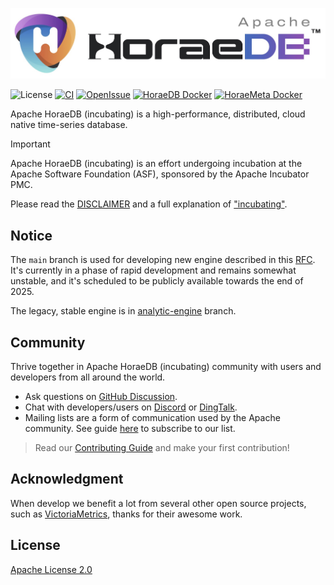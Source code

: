 ![HoraeDB](docs/logo/horaedb-banner-white-small.jpg)

![License](https://img.shields.io/badge/license-Apache--2.0-green.svg)
[![CI](https://github.com/apache/horaedb/actions/workflows/ci.yml/badge.svg)](https://github.com/apache/horaedb/actions/workflows/ci.yml)
[![OpenIssue](https://img.shields.io/github/issues/apache/horaedb)](https://github.com/apache/horaedb/issues)
[![HoraeDB Docker](https://img.shields.io/docker/v/apache/horaedb-server?logo=docker&label=horaedb-server)](https://hub.docker.com/r/apache/horaedb-server)
[![HoraeMeta Docker](https://img.shields.io/docker/v/apache/horaemeta-server?logo=docker&label=horaemeta-server)](https://hub.docker.com/r/apache/horaemeta-server)

Apache HoraeDB (incubating) is a high-performance, distributed, cloud native time-series database.

> [!IMPORTANT]
> Apache HoraeDB (incubating) is an effort undergoing incubation at the Apache
> Software Foundation (ASF), sponsored by the Apache Incubator PMC.
>
> Please read the [DISCLAIMER](DISCLAIMER) and a full explanation of ["incubating"](https://incubator.apache.org/policy/incubation.html).

## Notice

The `main` branch is used for developing new engine described in this [RFC](docs/rfcs/20240827-metric-engine.md). It's currently in a phase of rapid development and remains somewhat unstable, and it's scheduled to be publicly available towards the end of 2025.

The legacy, stable engine is in [analytic-engine](https://github.com/apache/horaedb/tree/analytic-engine) branch.

## Community

Thrive together in Apache HoraeDB (incubating) community with users and developers from all around the world.

- Ask questions on [GitHub Discussion](https://github.com/apache/horaedb/discussions).
- Chat with developers/users on [Discord](https://discord.gg/h5r4kVMRYN) or [DingTalk](https://horaedb.apache.org/images/dingtalk.jpg).
- Mailing lists are a form of communication used by the Apache community. See guide [here](http://horaedb.apache.org/community/) to subscribe to our list.

> Read our [Contributing Guide](CONTRIBUTING.md) and make your first contribution!

## Acknowledgment

When develop we benefit a lot from several other open source projects, such as [VictoriaMetrics](https://github.com/VictoriaMetrics/VictoriaMetrics), thanks for their awesome work.

## License

[Apache License 2.0](./LICENSE)
